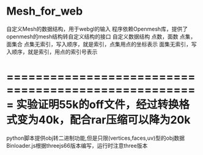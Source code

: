 # Mesh_for_web
自定义Mesh的数据结构，用于webgl的输入
程序依赖Openmesh库，提供了openmesh的mesh结构转自定义结构的接口
自定义数据结构
点数，面数
点集，面集合
点集无索引，写入顺序，就是索引，点集用点的坐标表示
面集无索引，写入顺序，就是索引，用点的索引号表示

=====================================================
实验证明55k的off文件，经过转换格式变为40k，配合rar压缩可以降为20k
=====================================================
python脚本提供obj转二进制功能,但是只限(vertices,faces,uv)型的obj数据
Binloader.js根据threejs66版本编写，运行时注意three版本
